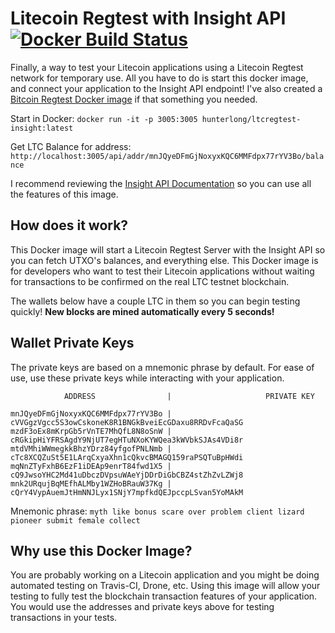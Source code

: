 # Litecoin Regtest with Insight API [![Docker Build Status](https://img.shields.io/docker/build/hunterlong/ltcregtest-insight.svg)](https://hub.docker.com/r/hunterlong/ltcregtest-insight)

Finally, a way to test your Litecoin applications using a Litecoin Regtest network for temporary use. All you have to do is start this docker image, and connect your application to the Insight API endpoint! I've also created a [Bitcoin Regtest Docker image](https://github.com/hunterlong/ltcregtest-insight) if that something you needed. 

Start in Docker: `docker run -it -p 3005:3005 hunterlong/ltcregtest-insight:latest`

Get LTC Balance for address: `http://localhost:3005/api/addr/mnJQyeDFmGjNoxyxKQC6MMFdpx77rYV3Bo/balance`

I recommend reviewing the [Insight API Documentation](https://github.com/bitpay/insight-api) so you can use all the features of this image. 

## How does it work?
This Docker image will start a Litecoin Regtest Server with the Insight API so you can fetch UTXO's balances, and everything else. This Docker image is for developers who want to test their Litecoin applications without waiting for transactions to be confirmed on the real LTC testnet blockchain.

The wallets below have a couple LTC in them so you can begin testing quickly! **New blocks are mined automatically every 5 seconds!**

## Wallet Private Keys
The private keys are based on a mnemonic phrase by default. For ease of use, use these private keys while interacting with your application. 
```
            ADDRESS                |                     PRIVATE KEY

mnJQyeDFmGjNoxyxKQC6MMFdpx77rYV3Bo | cVVGgzVgcc5S3owCskoneK8R1BNGkBveiEcGDaxu8RRDvFcaQaSG
mzdF3oEx8mKrpGb5rVnTE7MhQfL8N8oSnW | cRGkipHiYFRSAgdY9NjUT7egHTuNXoKYWQea3kWVbkSJAs4VDi8r
mtdVMhiWWmegkkBhzYDrz84yfgofPNLNmb | cTc8XCQZuSt5E1LArqCxyaXhn1cQkvcBMAGQ159raPSQTuBpHWdi
mqNnZTyFxhB6EzF1iDEAp9enrT84fwd1X5 | cQ9JwsoYHC2Md41uDbczDVpsuWAeYjDDrDiGbCBZ4stZhZvLZWj8
mnk2URqujBqMEfhALMby1WZHoBRauW37Kg | cQrY4VypAuemJtHmNNJLyx1SNjY7mpfkdQEJpccpLSvan5YoMAkM
```
Mnemonic phrase: `myth like bonus scare over problem client lizard pioneer submit female collect`

## Why use this Docker Image?
You are probably working on a Litecoin application and you might be doing automated testing on Travis-CI, Drone, etc. Using this image will allow your testing to fully test the blockchain transaction features of your application. You would use the addresses and private keys above for testing transactions in your tests. 
